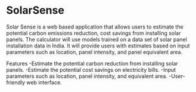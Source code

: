 # SolarSense
Solar Sense is a web based application that allows users to estimate the potential carbon emissions reduction, cost savings from installing solar panels. The calculator will use models trained on a data set of solar panel installation data in India. It will provide users with estimates based on input parameters such as location, panel intensity, and panel equivalent area. 

Features
-Estimate the potential carbon reduction from installing solar panels. 
-Estimate the potential cost savings on electricity bills. 
-Input parameters such as location, panel intensity, and equivalent area. 
-User-friendly web interface. 
